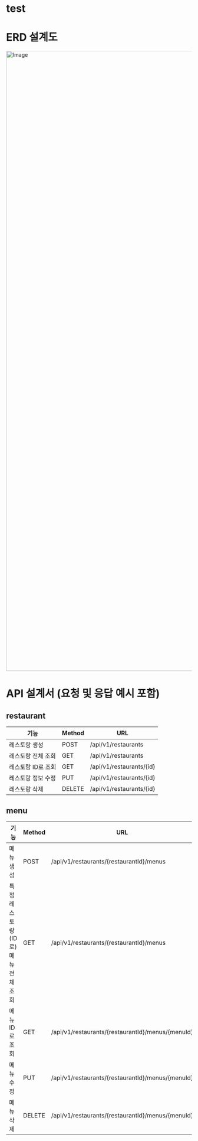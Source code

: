 # test

# ERD 설계도
<img width="1680" alt="Image" src="https://github.com/user-attachments/assets/6f503c14-3830-4486-a02e-fdccce8132ab" />



# API 설계서 (요청 및 응답 예시 포함)

## restaurant

| 기능       | Method | URL                
|----------|--------|--------------------
| 레스토랑 생성    | POST   | /api/v1/restaurants     
| 레스토랑 전체 조회    | GET    | /api/v1/restaurants
| 레스토랑 ID로 조회 | GET    | /api/v1/restaurants/{id}     
| 레스토랑 정보 수정    | PUT    | /api/v1/restaurants/{id}  
| 레스토랑 삭제    | DELETE | /api/v1/restaurants/{id}     


## menu

| 기능       | Method | URL                
|----------|--------|--------------------
| 메뉴 생성    | POST   | /api/v1/restaurants/{restaurantId}/menus
| 특정 레스토랑 (ID로) 메뉴 전체 조회    | GET    | /api/v1/restaurants/{restaurantId}/menus
| 메뉴 ID로 조회 | GET    | /api/v1/restaurants/{restaurantId}/menus/{menuId}
| 메뉴 수정    | PUT    | /api/v1/restaurants/{restaurantId}/menus/{menuId}
| 메뉴 삭제    | DELETE | /api/v1/restaurants/{restaurantId}/menus/{menuId}
